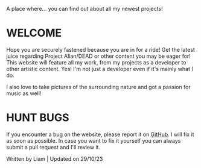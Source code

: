A place where... you can find out about all my newest projects!

# WELCOME
Hope you are securely fastened because you are in for a ride! Get the latest juice regarding Project Alian/DEAD or other content you may be eager for! This website will feature all my work, from my projects as a developer to other artistic content. Yes! I'm not just a developer even if it's mainly what I do. 

I also love to take pictures of the surrounding nature and got a passion for music as well!

# HUNT BUGS
If you encounter a bug on the website, please report it on <a href="https://github.com/aliandead/Website/issues/new" target="_blank">GitHub</a>. I will fix it as soon as possible. In case you want to fix it yourself you can always submit a pull request and I'll review it.

<p class="meta-info">Written by Liam | Updated on 29/10/23</p>